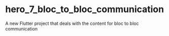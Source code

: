 # hero_7_bloc_to_bloc_communication

A new Flutter project that deals with the content for bloc to bloc communication
